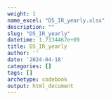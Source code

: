 ```yaml
---
weight: 1
name_excel: "D5_IR_yearly.xlsx"
description: ""
slug: "D5_IR_yearly"
datetime: 1.7134467e+09
title: D5_IR_yearly
author: ''
date: '2024-04-18'
categories: []
tags: []
archetype: codebook
output: html_document
---
```


<div class="tabcontent"></div>

